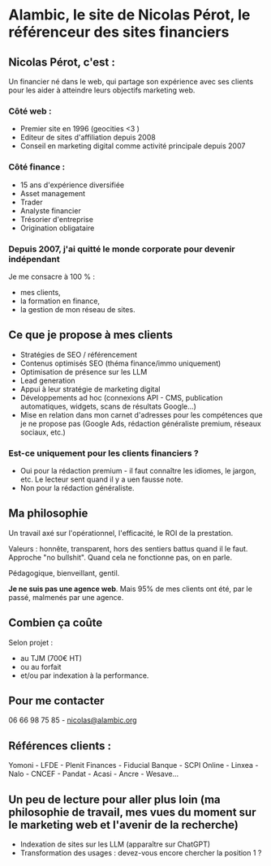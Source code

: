 # Alambic, le site de Nicolas Pérot, le référenceur des sites financiers

## Nicolas Pérot, c'est :

Un financier né dans le web, qui partage son expérience avec ses clients pour les aider à atteindre leurs objectifs marketing web.

### Côté web : 

- Premier site en 1996 (geocities <3 )
- Editeur de sites d'affiliation depuis 2008
- Conseil en marketing digital comme activité principale depuis 2007

### Côté finance : 

- 15 ans d'expérience diversifiée
- Asset management
- Trader
- Analyste financier
- Trésorier d'entreprise
- Origination obligataire

### Depuis 2007, j'ai quitté le monde corporate pour devenir indépendant

Je me consacre à 100 % :

- mes clients,
- la formation en finance,
- la gestion de mon réseau de sites.

## Ce que je propose à mes clients

- Stratégies de SEO / référencement
- Contenus optimisés SEO (théma finance/immo uniquement)
- Optimisation de présence sur les LLM
- Lead generation
- Appui à leur stratégie de marketing digital
- Développements ad hoc (connexions API - CMS, publication automatiques, widgets, scans de résultats Google...)
- Mise en relation dans mon carnet d'adresses pour les compétences que je ne propose pas (Google Ads, rédaction généraliste premium, réseaux sociaux, etc.)

### Est-ce uniquement pour les clients financiers ?

* Oui pour la rédaction premium - il faut connaître les idiomes, le jargon, etc. Le lecteur sent quand il y a uen fausse note.
* Non pour la rédaction généraliste.

## Ma philosophie

Un travail axé sur l'opérationnel, l'efficacité, le ROI de la prestation.

Valeurs : honnête, transparent, hors des sentiers battus quand il le faut. Approche "no bullshit". Quand cela ne fonctionne pas, on en parle.

Pédagogique, bienveillant, gentil.

**Je ne suis pas une agence web**. Mais 95% de mes clients ont été, par le passé, malmenés par une agence.

## Combien ça coûte

Selon projet : 
- au TJM (700€ HT)
- ou au forfait
- et/ou par indexation à la performance.

## Pour me contacter

06 66 98 75 85 - nicolas@alambic.org

## Références clients : 
Yomoni - LFDE - Plenit Finances - Fiducial Banque - SCPI Online - Linxea - Nalo - CNCEF - Pandat - Acasi - Ancre - Wesave...

## Un peu de lecture pour aller plus loin (ma philosophie de travail, mes vues du moment sur le marketing web et l'avenir de la recherche)

- Indexation de sites sur les LLM (apparaître sur ChatGPT)
- Transformation des usages : devez-vous encore chercher la position 1 ?
